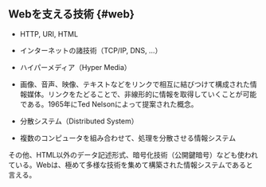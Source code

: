 ## Webを支える技術 {#web}

*   HTTP, URI, HTML
*   インターネットの諸技術（TCP/IP, DNS, …）
*   ハイパーメディア（Hyper Media）

*   画像、音声、映像、テキストなどをリンクで相互に結びつけて構成された情報媒体。リンクをたどることで、非線形的に情報を取得していくことが可能である。1965年にTed Nelsonによって提案された概念。

*   分散システム（Distributed System）

*   複数のコンピュータを組み合わせて、処理を分散させる情報システム

その他、HTML以外のデータ記述形式、暗号化技術（公開鍵暗号）なども使われている。Webは、極めて多様な技術を集めて構築された情報システムであると言える。